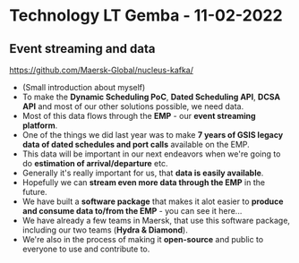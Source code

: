 # Technology LT Gemba - 11-02-2022

## Event streaming and data

https://github.com/Maersk-Global/nucleus-kafka/

* (Small introduction about myself)
* To make the **Dynamic Scheduling PoC**, **Dated Scheduling API**, **DCSA API** and most of our other solutions possible, we need data.
* Most of this data flows through the **EMP** - our **event streaming platform**.
* One of the things we did last year was to make **7 years of GSIS legacy data of dated schedules and port calls** available on the EMP.
* This data will be important in our next endeavors when we're going to do **estimation of arrival/departure** etc.
* Generally it's really important for us, that **data is easily available**.
* Hopefully we can **stream even more data through the EMP** in the future.
* We have built a **software package** that makes it alot easier to **produce and consume data to/from the EMP** - you can see it here...
* We have already a few teams in Maersk, that use this software package, including our two teams (**Hydra & Diamond**).
* We're also in the process of making it **open-source** and public to everyone to use and contribute to.
